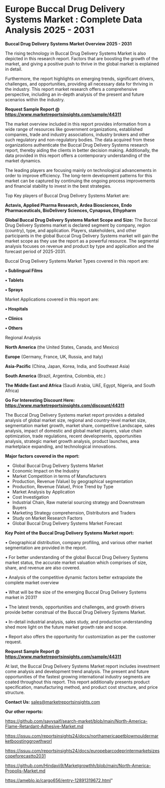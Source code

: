 # Europe Buccal Drug Delivery Systems Market : Complete Data Analysis 2025 - 2031

<Strong> Buccal Drug Delivery Systems Market Overview 2025 - 2031</strong>

The rising technology in Buccal Drug Delivery Systems Market is also depicted in this research report. Factors that are boosting the growth of the market, and giving a positive push to thrive in the global market is explained in detail.

Furthermore, the report highlights on emerging trends, significant drivers, challenges, and opportunities, providing all necessary data for thriving in the industry. This report market research offers a comprehensive perspective, including an in-depth analysis of the present and future scenarios within the industry.

<strong>Request Sample Report @ <a href=https://www.marketreportsinsights.com/sample/44311>https://www.marketreportsinsights.com/sample/44311</a></strong>

The market overview included in this report provides information from a wide range of resources like government organizations, established companies, trade and industry associations, industry brokers and other such regulatory and non-regulatory bodies. The data acquired from these organizations authenticate the Buccal Drug Delivery Systems research report, thereby aiding the clients in better decision making. Additionally, the data provided in this report offers a contemporary understanding of the market dynamics.

The leading players are focusing mainly on technological advancements in order to improve efficiency. The long-term development patterns for this market can be captured by continuing the ongoing process improvements and financial stability to invest in the best strategies.

Top Key players of Buccal Drug Delivery Systems Market are:

<strong>Actavis, Applied Pharma Research, Ardea Biosciences, Endo Pharmaceuticals, BioDelivery Sciences, Cynapsus, Ethypharm</strong>

<strong><b>Global Buccal Drug Delivery Systems Market Scope and Size:</b></strong>
The Buccal Drug Delivery Systems market is declared segment by company, region (country), type, and application. Players, stakeholders, and other participants in the global Buccal Drug Delivery Systems market will gain the market scope as they use the report as a powerful resource. The segmental analysis focuses on revenue and product by type and application and the forecast period of 2025-2031.

Buccal Drug Delivery Systems Market Types covered in this report are:

<strong>•  Sublingual Films

•  Tablets

•  Sprays</strong>

Market Applications covered in this report are:

<strong>•  Hospitals

•  Clinics

•  Others</strong> 

Regional Analysis

<strong>North America</strong> (the United States, Canada, and Mexico)

<strong>Europe</strong> (Germany, France, UK, Russia, and Italy)

<strong>Asia-Pacific</strong> (China, Japan, Korea, India, and Southeast Asia)

<strong>South America</strong> (Brazil, Argentina, Colombia, etc.)

<strong>The Middle East and Africa</strong> (Saudi Arabia, UAE, Egypt, Nigeria, and South Africa)

<strong>Go For Interesting Discount Here: <a href=https://www.marketreportsinsights.com/discount/44311>https://www.marketreportsinsights.com/discount/44311</a></strong>

The Buccal Drug Delivery Systems market report provides a detailed analysis of global market size, regional and country-level market size, segmentation market growth, market share, competitive Landscape, sales analysis, impact of domestic and global market players, value chain optimization, trade regulations, recent developments, opportunities analysis, strategic market growth analysis, product launches, area marketplace expanding, and technological innovations.

<strong><b>Major factors covered in the report:</b></strong>
<ul>
  <li>Global Buccal Drug Delivery Systems Market </li>
  <li>Economic Impact on the Industry</li>
  <li>Market Competition in terms of Manufacturers</li>
  <li>Production, Revenue (Value) by geographical segmentation</li>
  <li>Production, Revenue (Value), Price Trend by Type</li>
  <li>Market Analysis by Application</li>
  <li>Cost Investigation</li>
  <li>Industrial Chain, Raw material sourcing strategy and Downstream Buyers</li>
  <li>Marketing Strategy comprehension, Distributors and Traders</li>
  <li>Study on Market Research Factors</li>
  <li>Global Buccal Drug Delivery Systems Market Forecast</li>
</ul>

<strong><b>Key Point of the Buccal Drug Delivery Systems Market report:</b></strong>

• Geographical distribution, company profiling, and various other market segmentation are provided in the report.

• For better understanding of the global Buccal Drug Delivery Systems market status, the accurate market valuation which comprises of size, share, and revenue are also covered.

• Analysis of the competitive dynamic factors better extrapolate the complete market overview

• What will be the size of the emerging Buccal Drug Delivery Systems market in 2031?

• The latest trends, opportunities and challenges, and growth drivers provide better construal of the Buccal Drug Delivery Systems Market.

• In-detail industrial analysis, sales study, and production understanding shed more light on the future market growth rate and scope.

• Report also offers the opportunity for customization as per the customer request.

<strong>Request Sample Report @ <a href=https://www.marketreportsinsights.com/sample/44311>https://www.marketreportsinsights.com/sample/44311</a></strong>

At last, the Buccal Drug Delivery Systems Market report includes investment come analysis and development trend analysis. The present and future opportunities of the fastest growing international industry segments are coated throughout this report. This report additionally presents product specification, manufacturing method, and product cost structure, and price structure.

<strong>Contact Us:</strong>
sales@marketreportsinsights.com

<strong>Our other reports:</strong>

<a href=https://github.com/sayysaif/search-market/blob/main/North-America-Flame-Retardant-Adhesive-Market.md>https://github.com/sayysaif/search-market/blob/main/North-America-Flame-Retardant-Adhesive-Market.md</a>

<a href=https://issuu.com/reportsinsights24/docs/northamericapetblowmouldermarketboostinggrowthworl>https://issuu.com/reportsinsights24/docs/northamericapetblowmouldermarketboostinggrowthworl</a>

<a href=https://issuu.com/reportsinsights24/docs/europebarcodeprintermarketsizescopeforecastto2031>https://issuu.com/reportsinsights24/docs/europebarcodeprintermarketsizescopeforecastto2031</a>

<a href=https://github.com/Hindavii9/Marketgrowthh/blob/main/North-America-Propolis-Market.md>https://github.com/Hindavii9/Marketgrowthh/blob/main/North-America-Propolis-Market.md</a>

<a href=https://ameblo.jp/cargo656/entry-12891319672.html>https://ameblo.jp/cargo656/entry-12891319672.html</a>"
